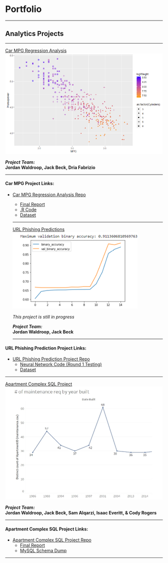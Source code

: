 # Portfolio

---

## Analytics Projects

---  

[Car MPG Regression Analysis](https://github.com/indyscout97/carMPGregregression.git/)
<img src="images/All_The_Logs_Scatter.png?raw=true"/>

*__Project Team:__*
<br/>
__Jordan Waldroop, Jack Beck, Dria Fabrizio__


---
#### Car MPG Project Links:

- [Car MPG Regression Analysis Repo](https://github.com/indyscout97/carMPGregregression.git/)
  - [Final Report](https://github.com/indyscout97/carMPGregregression/blob/main/MSBC%205030%20Final%20Report.pdf/)
  - [.R Code](https://github.com/indyscout97/carMPGregregression/blob/main/Final%20Project%20-%20Team%206.R)
  - [Dataset](http://archive.ics.uci.edu/ml/datasets/Auto+MPG)

  ---  

  [URL Phishing Predictions](https://github.com/jwaldroop/phishing-url-project.git)
  <img src="images/binary_acc_phishing_nn_round_1.png?raw=true"/>

  *This project is still in progress*

  *__Project Team:__*
  <br/>
  __Jordan Waldroop, Jack Beck__

  ---

#### URL Phishing Prediction Project Links:

  - [URL Phishing Prediction Project Repo](https://github.com/jwaldroop/phishing-url-project)
    - [Neural Network Code (Round 1 Testing)](https://github.com/jwaldroop/phishing-url-project/commit/928fa3be0af1ac1388574be5a8474504456f5f46)
    - [Dataset](https://github.com/jwaldroop/phishing-url-project/blob/main/dataset_full.csv)


---

[Apartment Complex SQL Project](https://github.com/jwaldroop/apartment_complex_project.git)
<img src="images/rent_with_us_vis.jpg?raw=true"/>

*__Project Team:__*
<br/>
__Jordan Waldroop, Jack Beck, Sam Alqarzi, Isaac Everitt, & Cody Rogers__

---

#### Apartment Complex SQL Project Links:

- [Apartment Complex SQL Project Repo](https://github.com/jwaldroop/apartment_complex_project.git)
  - [Final Report](https://github.com/jwaldroop/apartment_complex_project/blob/main/FINAL%20Compiled%20Report.pdf)
  - [MySQL Schema Dump](https://github.com/jwaldroop/apartment_complex_project/blob/main/rentwithus_dump.sql)

---
